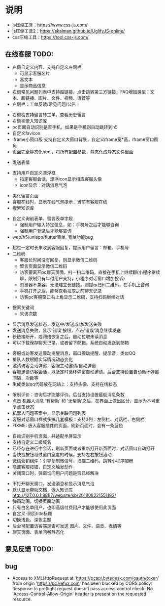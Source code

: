 # 说明

- js压缩工具：<https://www.css-js.com/>
- js压缩工具2：<https://skalman.github.io/UglifyJS-online/>
- css压缩工具：<https://tool.css-js.com/>

## 在线客服 TODO:

<!-- - 国际化：英文/中文 -->
<!-- - 请求客服成功之前loading状态 -->
<!-- - 静音按钮 -->
<!-- - 评价 -->
<!-- - 留言 -->
<!-- - 修改置顶语：支持富文本+图片/视频，根据后台设置显示，去掉前端红色配置 -->
<!-- - 显示富文本，支持播放音频/视频 -->
- 右侧自定义内容、支持自定义左侧栏
  - 可显示客服名片
  - 富文本
  - 显示商品信息
- 右侧常见问题列表中支持超链接，点击跳转第三方链接，FAQ增加类型：文本、超链接、图片、文件、视频、语音等
- 右侧栏：工单反馈/常见问题/公告
<!-- - 右侧栏支持iframe嵌入html页面 -->
<!-- - 右侧栏支持自定义tab，增加公告等内容 -->
- 右侧栏支持留言转工单，查看历史留言
- 右侧栏嵌入知识库
- pc页面自动识别是否手机，如果是手机则自动跳转到h5
- 自定义favicon
- iframe小窗口版 支持自定义大窗口背景，自定义iframe宽*高，iframe窗口圆角
- 页面完全静态化html，将所有配置参数，静态化成静态文件里面
<!-- - 自定义顶部导航颜色 -->
- 发送表情
<!-- - 发送视频 -->
<!-- - 修改常见问题接口-限定技能组 -->
<!-- - 点击 ‘转人工’，显示 'loading' -->
<!-- - 输入框上方：快捷问题按钮 -->
<!-- - 漂浮框-左/右侧位置，可自定义底部边距、左右边距 -->
<!-- - 增加参数 关闭右侧栏 -->
<!-- - 默认底部显示 ‘萝卜丝’ 链接，可在后台关闭 -->
<!-- - 不提供漂浮框，开放触发客服接口，触发客服 -->
- 支持用户自定义漂浮框
  - 指定客服会话，漂浮icon显示相应客服头像
  - icon显示：对话消息气泡
<!-- - 对话窗口支持可拖动 -->
<!-- - icon显示：未读消息数目 -->
- 美化留言页面
- 客服在线时，显示在线气泡提示：当前有客服在线
- 搜索知识库  
<!-- - 询前表单问卷
  - 后台配置称呼
  - 手机
  - 邮箱
  - 问题等选项 -->
- 自定义询前表单、留言表单字段
  - 强制用户输入特定信息，如：手机号之后才能够咨询
  - 强制用户登录后才能够咨询
- web/h5/uniapp/flutter表单, 表单功能bug
<!-- - 接收客服端发送表单，填写表单，并发送回客服。bug：访客端表单历史消息显示错误 -->
- 超过一定时长未收到客服回复，提示用户留言：邮箱、手机号
- 二维码
  - 客服长时间没有回复，则显示微信二维码
  - 留言页面显示微信二维码
  - 访客要离开pc聊天页面，扫一扫二维码，直接在手机上继续聊(小程序继续聊，限制只有年付用户支持，小程序对话窗口增加投诉)
  - 浏览器不兼容，无法建立长链接，则提示扫码二维码，在手机上咨询
  - 手机打开之后，能够查看拉取之前聊天记录
  - 访客pc客服窗口右上角显示二维码，支持扫码继续对话
<!-- - 传递referer/href-发送browse游览信息 -->
  <!-- - 访客来源渠道 -->
- 搜索关键词
  <!-- - 当前访问页面 -->
  - 来访次数
  <!-- - 访客ip -->
  <!-- - 访客地域等信息统计 -->
<!-- - 参数携带 ’商品信息‘ -->
<!-- - 跟开发者系统用户对接
  - 传递用户名
  - 昵称
  - 头像 -->
<!-- - 机器人-优先显示问题分类 -->
<!-- - custom页面支持直接复制客服代码 -->
<!-- - 对话窗口右上角增加按钮-切换对话框位置-右下角/左下角 -->
<!-- - 拖动/上传 图片、文件、视频mp4、录音文件mp3 发送 -->
<!-- - 支持下拉刷新加载聊天记录（ -->
<!-- - pc/h5页面 添加一个加载更多聊天记录按钮 -->
- 显示消息发送状态，发送中/发送成功/发送失败
- 发送消息失败，显示'错误'按钮，点击‘错误’消息继续发送
- 长链接断开，或网络恢复之后，自动拉取未读消息
- 可以下载保存聊天记录，或者留下邮箱，系统自动发送到邮箱
<!-- - 后台编辑机器人内容保存之后，自动生成html静态文件，内容全部保存到文件中，无需跟服务器交互即可回答访客问题(废弃) -->
- 客服或访客发送震动提醒消息，窗口震动提醒、提示音，类似QQ
- 排队人数根据实际情况动态变化
- 邀请访客会话弹窗，客服主动邀请/自动弹窗
- 客服邀请访客会话，以及定时循环弹窗自动邀请。后台支持设置自动循环弹窗间隔、次数等
- 生成类似qq代码放在网站上：支持头像、支持在线状态
<!-- - 机器人内容 输入联想 -->
<!-- - 压缩图片，支持发送大图片 -->
<!-- - 对话窗口上方标题字体颜色自定义 -->
<!-- - 支持对话框居中 -->
<!-- - 支持icon自定义文字 -->
<!-- - 默认不加载聊天记录，点击 “显示上次聊天记录” 显示 -->
<!-- - 访客前端提示音，支持后台开启关闭 -->
<!-- - 访客前端支持切换不同提示音 -->
- 限制评价：咨询后才能够评价。后台支持设置最低消息条数
- 点击 机器人消息 ‘有帮助’ 和 ‘无帮助’之后，在界面上做出区分，显示为不可重复点击状态
- 机器人问题答案中，显示关联问题列表
- 客服对话窗口样式多搞几套模板：支持3列：左侧栏、对话栏、右侧栏
- FIXME: 嵌入客服插件的页面，刷新页面时，会有一条蓝色
<!-- - 检测网络，网络断开提示 -->
<!-- - 访客静音之后，直到下次访客主动取消静音，否则下次访问依然静音 -->
- 自动识别手机页面，并适配半屏显示
- 支持自定义二级域名
- 已经存在进行中会话，刷新页面或者重新打开新页面时，对话窗口自动打开
- 当快捷按钮超过窗口宽度的时候，支持左右按钮滚动
- 微信营销组件：引导复制微信号，扫描二维码，跳转小程序加粉
- 隐藏客服按钮，自定义触发动作
- 关闭窗口时，弹窗询问用户问题是否已经解决
<!-- - 提示网络断开，提示重连中... -->
- 不打开聊天窗口，发送消息和显示消息气泡
- 默认显示帮助文档，嵌入知识库 <http://127.0.0.1:8887/website/kb/201808221551193/>
- 弹窗动画，切换页面动画
- 只有白名单用户，也即高级付费用户才能够使用此页面
- 自定义-网页title标题
- 切换浅色、深色主题
- 后台可配置访客端是否可发送 图片、文件、语音、表情等
- 聊天页面、表单问卷静态化

## 意见反馈 TODO:

## bug

- Access to XMLHttpRequest at 'https://pcapi.bytedesk.com/oauth/token' from origin 'https://pc.kefux.com' has been blocked by CORS policy: Response to preflight request doesn't pass access control check: No 'Access-Control-Allow-Origin' header is present on the requested resource.
